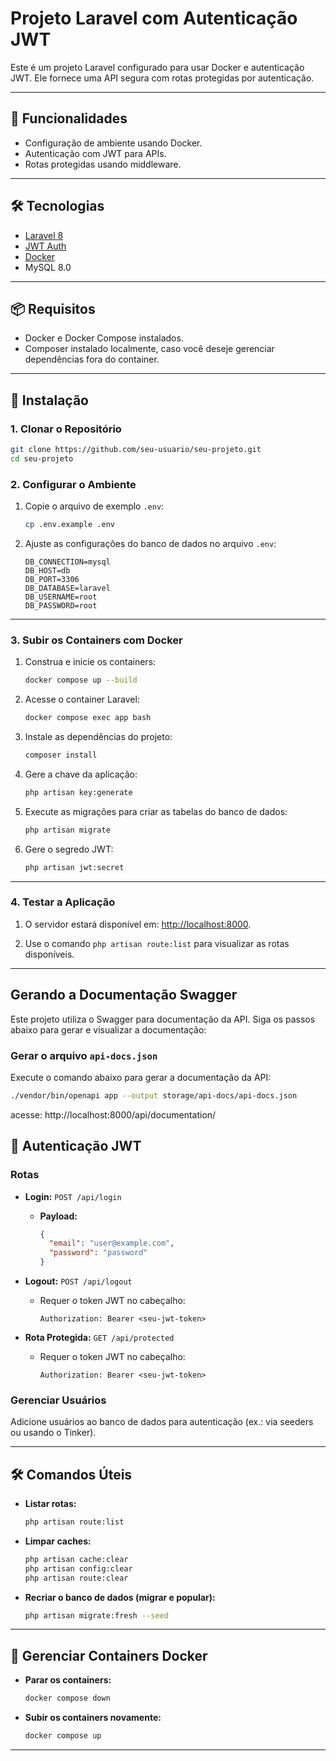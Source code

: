 
# Projeto Laravel com Autenticação JWT

Este é um projeto Laravel configurado para usar Docker e autenticação JWT. Ele fornece uma API segura com rotas protegidas por autenticação.

---

## 🚀 Funcionalidades

- Configuração de ambiente usando Docker.
- Autenticação com JWT para APIs.
- Rotas protegidas usando middleware.

---

## 🛠️ Tecnologias

- [Laravel 8](https://laravel.com/)
- [JWT Auth](https://github.com/tymondesigns/jwt-auth)
- [Docker](https://www.docker.com/)
- MySQL 8.0

---

## 📦 Requisitos

- Docker e Docker Compose instalados.
- Composer instalado localmente, caso você deseje gerenciar dependências fora do container.

---

## 📝 Instalação

### 1. Clonar o Repositório
```bash
git clone https://github.com/seu-usuario/seu-projeto.git
cd seu-projeto
```

### 2. Configurar o Ambiente

1. Copie o arquivo de exemplo `.env`:
   ```bash
   cp .env.example .env
   ```

2. Ajuste as configurações do banco de dados no arquivo `.env`:
   ```env
   DB_CONNECTION=mysql
   DB_HOST=db
   DB_PORT=3306
   DB_DATABASE=laravel
   DB_USERNAME=root
   DB_PASSWORD=root
   ```

---

### 3. Subir os Containers com Docker

1. Construa e inicie os containers:
   ```bash
   docker compose up --build
   ```

2. Acesse o container Laravel:
   ```bash
   docker compose exec app bash
   ```

3. Instale as dependências do projeto:
   ```bash
   composer install
   ```

4. Gere a chave da aplicação:
   ```bash
   php artisan key:generate
   ```

5. Execute as migrações para criar as tabelas do banco de dados:
   ```bash
   php artisan migrate
   ```

6. Gere o segredo JWT:
   ```bash
   php artisan jwt:secret
   ```

---

### 4. Testar a Aplicação

1. O servidor estará disponível em: [http://localhost:8000](http://localhost:8000).

2. Use o comando `php artisan route:list` para visualizar as rotas disponíveis.

---

## Gerando a Documentação Swagger

Este projeto utiliza o Swagger para documentação da API. Siga os passos abaixo para gerar e visualizar a documentação:

### Gerar o arquivo `api-docs.json`
Execute o comando abaixo para gerar a documentação da API:

```bash
./vendor/bin/openapi app --output storage/api-docs/api-docs.json
```
acesse: http://localhost:8000/api/documentation/

## 🔐 Autenticação JWT

### Rotas

- **Login:** `POST /api/login`
  - **Payload:**
    ```json
    {
      "email": "user@example.com",
      "password": "password"
    }
    ```

- **Logout:** `POST /api/logout`
  - Requer o token JWT no cabeçalho:
    ```
    Authorization: Bearer <seu-jwt-token>
    ```

- **Rota Protegida:** `GET /api/protected`
  - Requer o token JWT no cabeçalho:
    ```
    Authorization: Bearer <seu-jwt-token>
    ```

### Gerenciar Usuários
Adicione usuários ao banco de dados para autenticação (ex.: via seeders ou usando o Tinker).

---

## 🛠️ Comandos Úteis

- **Listar rotas:**
  ```bash
  php artisan route:list
  ```

- **Limpar caches:**
  ```bash
  php artisan cache:clear
  php artisan config:clear
  php artisan route:clear
  ```

- **Recriar o banco de dados (migrar e popular):**
  ```bash
  php artisan migrate:fresh --seed
  ```

---

## 🐳 Gerenciar Containers Docker

- **Parar os containers:**
  ```bash
  docker compose down
  ```

- **Subir os containers novamente:**
  ```bash
  docker compose up
  ```

---

